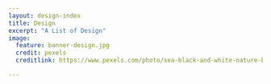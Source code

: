 ```yaml
---
layout: design-index
title: Design
excerpt: "A List of Design"
image:
  feature: banner-design.jpg
  credit: pexels
  creditlink: https://www.pexels.com/photo/sea-black-and-white-nature-beach-393/

---
```

